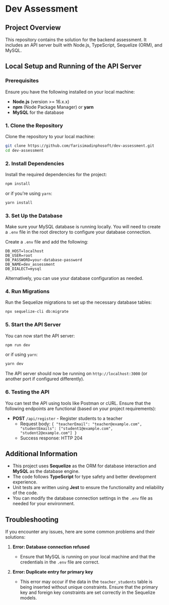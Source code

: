 # Dev Assessment

## Project Overview
This repository contains the solution for the backend assessment. It includes an API server built with Node.js, TypeScript, Sequelize (ORM), and MySQL.

## Local Setup and Running of the API Server

### Prerequisites
Ensure you have the following installed on your local machine:

- **Node.js** (version >= 16.x.x)
- **npm** (Node Package Manager) or **yarn**
- **MySQL** for the database

### 1. Clone the Repository
Clone the repository to your local machine:

```bash
git clone https://github.com/farisimadinphosoft/dev-assessment.git
cd dev-assessment
```

### 2. Install Dependencies
Install the required dependencies for the project:

```bash
npm install
```
or if you're using `yarn`:

```bash
yarn install
```

### 3. Set Up the Database
Make sure your MySQL database is running locally. You will need to create a `.env` file in the root directory to configure your database connection.

Create a `.env` file and add the following:

```
DB_HOST=localhost
DB_USER=root
DB_PASSWORD=your-database-password
DB_NAME=dev_assessment
DB_DIALECT=mysql
```

Alternatively, you can use your database configuration as needed.

### 4. Run Migrations
Run the Sequelize migrations to set up the necessary database tables:

```bash
npx sequelize-cli db:migrate
```

### 5. Start the API Server
You can now start the API server:

```bash
npm run dev
```
or if using `yarn`:

```bash
yarn dev
```

The API server should now be running on `http://localhost:3000` (or another port if configured differently).

### 6. Testing the API
You can test the API using tools like Postman or cURL. Ensure that the following endpoints are functional (based on your project requirements):

- **POST** `/api/register` - Register students to a teacher
  - Request body: `{ "teacherEmail": "teacher@example.com", "studentEmails": ["student1@example.com", "student2@example.com"] }`
  - Success response: HTTP 204

## Additional Information
- This project uses **Sequelize** as the ORM for database interaction and **MySQL** as the database engine.
- The code follows **TypeScript** for type safety and better development experience.
- Unit tests are written using **Jest** to ensure the functionality and reliability of the code.
- You can modify the database connection settings in the `.env` file as needed for your environment.

## Troubleshooting
If you encounter any issues, here are some common problems and their solutions:

1. **Error: Database connection refused**  
   - Ensure that MySQL is running on your local machine and that the credentials in the `.env` file are correct.

2. **Error: Duplicate entry for primary key**  
   - This error may occur if the data in the `teacher_students` table is being inserted without unique constraints. Ensure that the primary key and foreign key constraints are set correctly in the Sequelize models.

